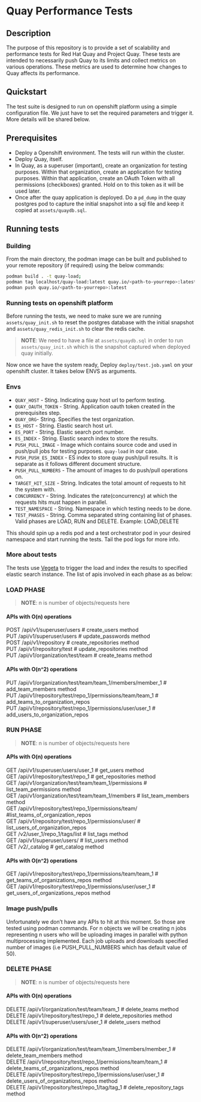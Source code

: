 # Quay Performance Tests

## Description

The purpose of this repository is to provide a set of scalability and
performance tests for Red Hat Quay and Project Quay. These tests are intended to necessarily push Quay to its limits and collect metrics on
various operations. These metrics are used to determine how changes to Quay
affects its performance.

## Quickstart

The test suite is designed to run on openshift platform using a simple configuration file. We just have to set the required parameters and trigger it. More details will be shared below.

## Prerequisites
- Deploy a Openshift environment. The tests will run within the cluster.
- Deploy Quay, itself.
- In Quay, as a superuser (important), create an organization for testing
  purposes. Within that organization, create an application for testing
  purposes. Within that application, create an OAuth Token with all
  permissions (checkboxes) granted. Hold on to this token as it will be used
  later.
- Once after the quay application is deployed. Do a `pd_dump` in the quay postgres pod to capture the initial snapshot into a sql file and keep it copied at `assets/quaydb.sql`.

## Running tests

### Building

From the main directory, the podman image can be built and published to your remote repository (if required) using the below commands: 

```bash
podman build . -t quay-load; 
podman tag localhost/quay-load:latest quay.io/<path-to-yourrepo>:latest; 
podman push quay.io/<path-to-yourrepo>:latest
```

### Running tests on openshift platform

Before running the tests, we need to make sure we are running `assets/quay_init.sh` to reset the postgres database with the initial snapshot and `assets/quay_redis_init.sh` to clear the redis cache.

> **NOTE**: We need to have a file at `assets/quaydb.sql` in order to run `assets/quay_init.sh` which is the snapshot captured when deployed quay initially.

Now once we have the system ready, Deploy `deploy/test.job.yaml` on your openshift cluster. It takes below ENVS as arguments.
### **Envs**
* `QUAY_HOST` - Sting. Indicating quay host url to perform testing.
* `QUAY_OAUTH_TOKEN` - String. Application oauth token created in the prerequisites step.
* `QUAY_ORG`- String. Specifies the test organization.
* `ES_HOST` - String. Elastic search host url.
* `ES_PORT` - String. Elastic search port number.
* `ES_INDEX` - String. Elastic search index to store the results.
* `PUSH_PULL_IMAGE` - Image which contains source code and used in push/pull jobs for testing purposes. `quay-load` in our case.
* `PUSH_PUSH_ES_INDEX` - ES index to store quay push/pull results. It is separate as it follows different document structure.
* `PUSH_PULL_NUMBERS` - The amount of images to do push/pull operations on.
* `TARGET_HIT_SIZE` - String. Indicates the total amount of requests to hit the system with.
* `CONCURRENCY` - String. Indicates the rate(concurrency) at which the requests hits must happen in parallel.
* `TEST_NAMESPACE` - String. Namespace in which testing needs to be done.
* `TEST_PHASES` - String. Comma separated string containing list of phases. Valid phases are LOAD, RUN and DELETE. Example: LOAD,DELETE

This should spin up a redis pod and a test orchestrator pod in your desired namespace and start running the tests. Tail the pod logs for more info.

### More about tests

The tests use [Vegeta](https://github.com/tsenart/vegeta) to trigger the load and index the results to specified elastic search instance. The list of apis involved in each phase as as below:

### LOAD PHASE 														
> **NOTE**: n is number of objects/requests here
#### APIs with O(n) operations
POST /api/v1/superuser/users # create_users method  
PUT /api/v1/superuser/users # update_passwords method  
POST /api/v1/repository # create_repositories method  
PUT /api/v1/repository/test # update_repositories method  
PUT /api/v1/organization/test/team # create_teams method

#### APIs with O(n^2) operations
PUT /api/v1/organization/test/team/team_1/members/member_1 # add_team_members method  
PUT /api/v1/repository/test/repo_1/permissions/team/team_1 # add_teams_to_organization_repos  
PUT /api/v1/repository/test/repo_1/permissions/user/user_1 # add_users_to_organization_repos  

### RUN PHASE
> **NOTE**: n is number of objects/requests here
#### APIs with O(n) operations
GET /api/v1/superuser/users/user_1 # get_users method  
GET /api/v1/repository/test/repo_1 # get_repositories method  
GET /api/v1/organization/test/team/team_1/permissions # list_team_permissions method  
GET /api/v1/organization/test/team/team_1/members # list_team_members method  
GET /api/v1/repository/test/repo_1/permissions/team/ #list_teams_of_organization_repos  
GET /api/v1/repository/test/repo_1/permissions/user/ # list_users_of_organization_repos  
GET /v2/user_1/repo_1/tags/list # list_tags method  
GET /api/v1/superuser/users/ # list_users method  
GET /v2/_catalog # get_catalog method  

#### APIs with O(n^2) operations
GET /api/v1/repository/test/repo_1/permissions/team/team_1 # get_teams_of_organizations_repos method  
GET /api/v1/repository/test/repo_1/permissions/user/user_1 # get_users_of_organizations_repos method  

### Image push/pulls
Unfortunately we don’t have any APIs to hit at this moment. So those are tested using podman commands. For n objects we will be creating n jobs representing n users who will be uploading images in parallel with python multiprocessing implemented. Each job uploads and downloads specified number of images (i.e PUSH_PULL_NUMBERS which has default value of 50).

### DELETE PHASE  
> **NOTE**: n is number of objects/requests here
#### APIs with O(n) operations
DELETE /api/v1/organization/test/team/team_1 # delete_teams method  
DELETE /api/v1/repository/test/repo_1 # delete_repositories method  
DELETE /api/v1/superuser/users/user_1 # delete_users method  

#### APIs with O(n^2) operations
DELETE /api/v1/organization/test/team/team_1/members/member_1 # delete_team_members method  
DELETE /api/v1/repository/test/repo_1/permissions/team/team_1 # delete_teams_of_organizations_repos method  
DELETE /api/v1/repository/test/repo_1/permissions/user/user_1 # delete_users_of_organizations_repos method  
DELETE /api/v1/repository/test/repo_1/tag/tag_1 # delete_repository_tags method  
